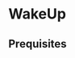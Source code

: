 # WakeUp
<!-- Just a twitter bot that replies "pong" when you mention it in a twwet that contains "ping" ou "Ping"
 -->
## Prequisites
<!-- * Have a https://developer.twitter.com/en/portal/dashboard

* jupyter 

* python-twitter library 

* nbconvert
## Installation

```bash 
git clone https://github.com/E-Dmz/PingPong.git
```

Modify `my_package/twitter_key_model.py` with your own keys and save as `my_package/twitter_key.py`.

Automate:

```bash
echo "jupyter nbconvert --to notebook --execute ~/TwitterBot/PingPong/PingPong.ipynb" > ~/TwitterBot/PingPongScript.sh
crontab -e
# copy */1 * * * * ~/TwitterBot/PingPong/PingPongScript.sh
# ^S ^X
```
 -->
